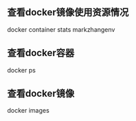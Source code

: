 ## 查看docker镜像使用资源情况
docker container stats markzhangenv

## 查看docker容器
docker ps

## 查看docker镜像
docker images